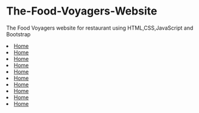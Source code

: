 # The-Food-Voyagers-Website
The Food Voyagers website for restaurant using HTML,CSS,JavaScript and Bootstrap

<li class="active"><a href="Home.html">Home</a></li>
<li class="active"><a href="Aboutus.html">Home</a></li>
<li class="active"><a href="Contactus.html">Home</a></li>
<li class="active"><a href="IndianFood.html">Home</a></li>
<li class="active"><a href="ItalianFood.html">Home</a></li>
<li class="active"><a href="ChineeseFood.html">Home</a></li>
<li class="active"><a href="Beverages.html">Home</a></li>
<li class="active"><a href="Starter.html">Home</a></li>
<li class="active"><a href="Sign_up.html">Home</a></li>
<li class="active"><a href="Login_page.html">Home</a></li>

